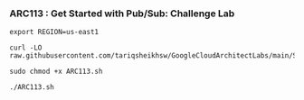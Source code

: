 ### ARC113 :  Get Started with Pub/Sub: Challenge Lab 

```
export REGION=us-east1
```

```
curl -LO raw.githubusercontent.com/tariqsheikhsw/GoogleCloudArchitectLabs/main/Solutions/ARC113.sh

sudo chmod +x ARC113.sh

./ARC113.sh
```
